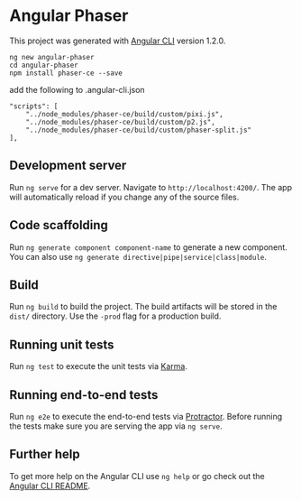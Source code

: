 # Angular Phaser

This project was generated with [Angular CLI](https://github.com/angular/angular-cli) version 1.2.0.

    ng new angular-phaser
    cd angular-phaser
    npm install phaser-ce --save

add the following to .angular-cli.json

    "scripts": [
        "../node_modules/phaser-ce/build/custom/pixi.js",
        "../node_modules/phaser-ce/build/custom/p2.js",
        "../node_modules/phaser-ce/build/custom/phaser-split.js"
    ],

## Development server

Run `ng serve` for a dev server. Navigate to `http://localhost:4200/`. The app will automatically reload if you change any of the source files.

## Code scaffolding

Run `ng generate component component-name` to generate a new component. You can also use `ng generate directive|pipe|service|class|module`.

## Build

Run `ng build` to build the project. The build artifacts will be stored in the `dist/` directory. Use the `-prod` flag for a production build.

## Running unit tests

Run `ng test` to execute the unit tests via [Karma](https://karma-runner.github.io).

## Running end-to-end tests

Run `ng e2e` to execute the end-to-end tests via [Protractor](http://www.protractortest.org/).
Before running the tests make sure you are serving the app via `ng serve`.

## Further help

To get more help on the Angular CLI use `ng help` or go check out the [Angular CLI README](https://github.com/angular/angular-cli/blob/master/README.md).
